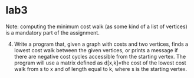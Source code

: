 # lab3

Note: computing the minimum cost walk (as some kind of a list of vertices) is a mandatory part of the assignment.

4. Write a program that, given a graph with costs and two vertices, finds a lowest cost walk between the given vertices, or prints a message if there are negative cost cycles accessible from the starting vertex. The program will use a matrix defined as d[x,k]=the cost of the lowest cost walk from s to x and of length equal to k, where s is the starting vertex.
